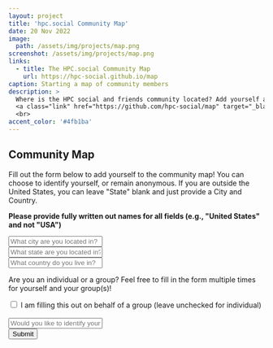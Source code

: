```yaml
---
layout: project
title: 'hpc.social Community Map'
date: 20 Nov 2022
image: 
  path: /assets/img/projects/map.png
screenshot: /assets/img/projects/map.png
links:
  - title: The HPC.social Community Map
    url: https://hpc-social.github.io/map
caption: Starting a map of community members
description: >
  Where is the HPC social and friends community located? Add yourself anonymously to our
  <a class="link" href="https://github.com/hpc-social/map" target="_blank">community map</a>! 
  <br>
accent_color: '#4fb1ba'
---
```



## Community Map

Fill out the form below to add yourself to the community map! You can choose to
identify yourself, or remain anonymous. If you are outside the United States,
you can leave "State" blank and just provide a City and Country. 

**Please provide fully written out names for all fields (e.g., "United States" and not "USA")**

<form method="post" action="https://docs.google.com/forms/d/e/1FAIpQLSdWJbS95CjcSc-SJbQcsB_FgDxQwmGDE4n22vpnhNuZG35-WQ/formResponse">
  <div class="form-group">
    <input type="text" name="entry.1708149560" class="form-control" placeholder="What city are you located in?" required>
  </div>
  <div class="form-group">
      <input type="text" name="entry.245974418" class="form-control" placeholder="What state are you located in?">
  </div>
  <div class="form-group">
      <input type="text" name="entry.173120540" class="form-control" placeholder="What country do you live in?" required>
  </div>
  <div class="form-group">
  <p>Are you an individual or a group? Feel free to fill in the form multiple times for yourself and your group(s)!</p>
  <div class="form-check">
    <label class="form-check-label">
      <input class="form-check-input" type="checkbox" name="entry.954597497">
      I am filling this out on behalf of a group (leave unchecked for individual)
    </label>
  </div>
  <br>
  <div class="form-group">
      <input type="text" name="entry.730771105" class="form-control" placeholder="Would you like to identify yourself, or your group?">
  </div>
  <div class="form-group">
      <button type="submit" class="btn btn-primary">Submit</button>
  </div>
